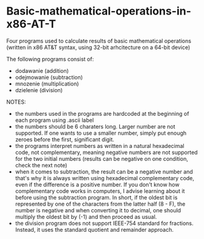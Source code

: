 # Basic-mathematical-operations-in-x86-AT-T
Four programs used to calculate results of basic mathematical operations (written in x86 AT&T syntax, using 32-bit arhcitecture on a 64-bit device)

The following programs consist of:
- dodawanie (addition)
- odejmowanie (subtraction)
- mnozenie (multiplication)
- dzielenie (division)

NOTES:
- the numbers used in the programs are hardcoded at the beginning of each program using .ascii label
- the numbers should be 6 charaters long. Larger number are not supported. If one wants to use a smaller number, simply put enough zeroes before the first, significant digit.
- the programs interpret numbers as written in a natural hexadecimal code, not complementary, meaning negative numbers are not supported for the two initial numbers (results can be negative on one condition, check the next note)
- when it comes to subtraction, the result can be a negative number and that's why it is always written using hexadecimal complementary code, even if the difference is a positive number. If you don't know how complementary code works in computers, I advise learning about it before using the subtraction program. In short, if the oldest bit is represented by one of the characters from the latter half (8 - F), the number is negative and when converting it to decimal, one should multiply the oldest bit by (-1) and then proceed as usual.
- the division program does not support IEEE-754 standard for fractions. Instead, it uses the standard quotient and remainder approach.
